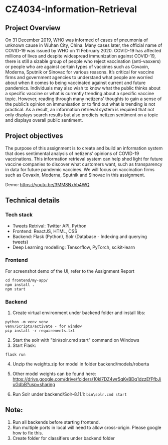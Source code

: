 # CZ4034-Information-Retrieval

## Project Overview

On 31 December 2019, WHO was informed of cases of pneumonia of unknown cause in Wuhan City, China. Many cases later, the official name of COVID-19 was issued by WHO on 11 February 2020. COVID-19 has affected millions of lives and despite widespread immunization against COVID-19, there is still a sizable group of people who reject vaccination (anti-vaxxers) or people who are against certain types of vaccines such as Covaxin, Moderna, Sputnik or Sinovac for various reasons. It’s critical for vaccine firms and government agencies to understand what people are worried about when it comes to being vaccinated against current and future pandemics. Individuals may also wish to know what the public thinks about a specific vaccine or what is currently trending about a specific vaccine topic. However, reading through many netizens’ thoughts to gain a sense of the public’s opinion on immunisation or to find out what is trending is not practical. As a result, an information retrieval system is required that not only displays search results but also predicts netizen sentiment on a topic and displays overall public sentiment.

## Project objectives

The purpose of this assignment is to create and build an information system that does sentimental analysis of netizens’ opinions of COVID-19 vaccinations. This information retrieval system can help shed light for future vaccine companies to discover what customers want, such as transparency in data for future pandemic vaccines. We will focus on vaccination firms such as Covaxin, Moderna, Sputnik and Sinovac in this assignment.

Demo: https://youtu.be/3MM8Nxhb4WQ

## Technical details

### Tech stack

- Tweets Retrival: Twitter API, Python
- Frontend: ReactJS, HTML, CSS
- Backend: Flask (Python), Solr (Database - Indexing and querying tweets)
- Deep Learning modelling: Tensorflow, PyTorch, scikit-learn

### Frontend

For screenshot demo of the UI, refer to the Assignment Report

```
cd frontend/my-app/
npm install .
npm start
```

### Backend

1. Create virtual environment under backend folder and install libs:

```
python -m venv venv
venv/Scripts/activate - for window
pip install -r requirements.txt
```

2. Start the solr with "bin\solr.cmd start" command on Windows
3. Start Flask:

```
flask run
```

4. Unzip the weights.zip for model in folder backend/models/roberta

5. Other model weights can be found here:
   https://drive.google.com/drive/folders/10kl7DZ4wr5qKvBDq1dzzEfFfbJiuGdbB?usp=sharing

6. Run Solr under backend/Solr-8.11.1:
   `bin\solr.cmd start `

## Note:

1. Run all backends before starting frontend.
2. Run multiple ports in local will need to allow cross-origin. Please google how to fix this.
3. Create folder for classifiers under backend folder
